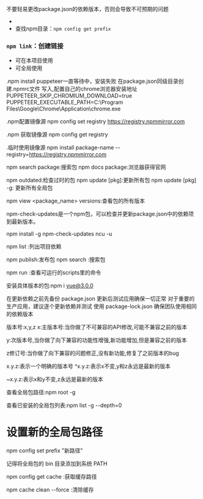 不要轻易更改package.json的依赖版本，否则会导致不可预期的问题

* 
* 查找npm目录：`npm config get prefix`
### `npm link`：创建链接
* 可在本项目使用
* 可全局使用


.npm install puppeteer一直等待中，安装失败
在package.json同级目录创建.npmrc文件
写入,配置自己的chrome浏览器安装地址
PUPPETEER_SKIP_CHROMIUM_DOWNLOAD=true
PUPPETEER_EXECUTABLE_PATH=C:\Program Files\Google\Chrome\Application\chrome.exe

.npm配置镜像源
npm config set registry https://registry.npmmirror.com

.npm 获取镜像源
npm config get registry

.临时使用镜像源
npm install package-name --registry=https://registry.npmmirror.com


npm search package:搜索包
npm docs package:浏览器获得官网

npm outdated:检查过时的包
npm update [pkg]:更新所有包
npm update [pkg] -g: 更新所有全局包

npm view <package_name> versions:查看包的所有版本

npm-check-updates是一个npm包，可以检查并更新package.json中的依赖项到最新版本。

npm install -g npm-check-updates
ncu -u


npm list <package>:列出项目依赖


npm publish:发布包
npm search <package>:搜索包

npm run :查看可运行的scripts里的命令

安装具体版本的包:npm i vue@3.0.0


在更新依赖之前先备份 package.json
更新后测试应用确保一切正常
对于重要的生产应用，建议逐个更新依赖并测试
使用 package-lock.json 确保团队使用相同的依赖版本


版本号:x,y,z
x:主版本号:当你做了不可兼容的API修改,可能不兼容之前的版本

y:次版本号,当你做了向下兼容的功能性增强,新功能增加,但是兼容之前的版本

z修订号:当你做了向下兼容的问题修正,没有新功能,修复了之前版本的bug




x.y.z:表示一个明确的版本号
^x.y.z:表示x不变,y和z永远是最新的版本

~x.y.z:表示x和y不变,z永远是最新的版本


查看全局包路径:npm root -g

查看已安装的全局包列表:npm list -g --depth=0


# 设置新的全局包路径
npm config set prefix "新路径"

记得将全局包的 bin 目录添加到系统 PATH

 npm config get cache :获取缓存路径

npm cache clean --force :清除缓存